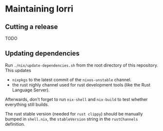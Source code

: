 # Maintaining lorri

## Cutting a release

TODO

## Updating dependencies

Run `./nix/update-dependencies.sh` from the root directory of this
repository. This updates

* `nixpkgs` to the latest commit of the `nixos-unstable` channel.
* the rust nighly channel used for rust development tools (like the
  Rust Language Server).
  
Afterwards, don’t forget to run `nix-shell` and `nix-build` to test
whether everything still builds.

The rust stable version (needed for `rust clippy`) should be manually
bumped in `shell.nix`, the `stableVersion` string in the
`rustChannels` definition.

<!-- TODO: should we switch to `nightly` for everything instead of using
`stable` just for cargo clippy? -->
